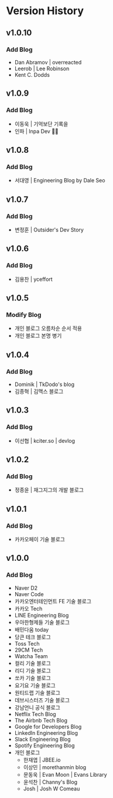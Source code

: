# Version History

## v1.0.10
### Add Blog
* Dan Abramov | overreacted
* Leerob | Lee Robinson
* Kent C. Dodds

## v1.0.9
### Add Blog
* 이동욱 | 기억보단 기록을
* 인파 | Inpa Dev 👨‍💻

## v1.0.8
### Add Blog
* 서대영 | Engineering Blog by Dale Seo

## v1.0.7
### Add Blog
* 변정훈 | Outsider's Dev Story

## v1.0.6
### Add Blog
* 김용찬 | yceffort

## v1.0.5
### Modify Blog
* 개인 블로그 오름차순 순서 적용
* 개인 블로그 본명 병기

## v1.0.4
### Add Blog
* Dominik | TkDodo's blog
* 김종혁 | 김맥스 블로그

## v1.0.3
### Add Blog
* 이선협 | kciter.so | devlog

## v1.0.2
### Add Blog
* 정종윤 | 재그지그의 개발 블로그

## v1.0.1
### Add Blog
* 카카오페이 기술 블로그

## v1.0.0
### Add Blog
* Naver D2
* Naver Code
* 카카오엔터테인먼트 FE 기술 블로그
* 카카오 Tech
* LINE Engineering Blog
* 우아한형제들 기술 블로그
* 배민다움 today
* 당큰 테크 블로그
* Toss Tech
* 29CM Tech
* Watcha Team
* 컬리 기술 블로그
* 리디 기술 블로그
* 쏘카 기술 블로그
* 요기요 기술 블로그
* 원티드랩 기술 블로그
* 데브시스터즈 기술 블로그
* 강남언니 공식 블로그
* Netflix Tech Blog
* The Airbnb Tech Blog
* Google for Developers Blog
* LinkedIn Engineering Blog
* Slack Engineering Blog
* Spotify Engineering Blog
* 개인 블로그
  * 한재엽 | JBEE.io
  * 이상민 | morethanmin blog
  * 문동욱 | Evan Moon | Evans Library
  * 윤석찬 | Channy's Blog
  * Josh | Josh W Comeau